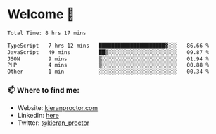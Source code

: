 # Welcome 🦘

<!--START_SECTION:waka-->

```txt
Total Time: 8 hrs 17 mins

TypeScript   7 hrs 12 mins   █████████████████████▓░░░   86.66 %
JavaScript   49 mins         ██▒░░░░░░░░░░░░░░░░░░░░░░   09.87 %
JSON         9 mins          ▒░░░░░░░░░░░░░░░░░░░░░░░░   01.94 %
PHP          4 mins          ▒░░░░░░░░░░░░░░░░░░░░░░░░   00.88 %
Other        1 min           ░░░░░░░░░░░░░░░░░░░░░░░░░   00.34 %
```

<!--END_SECTION:waka-->

### 📫 Where to find me:

-   Website: [kieranproctor.com](https://kieranproctor.com/)
-   LinkedIn: [here](https://www.linkedin.com/in/kieran-proctor-086b5a159/)
-   Twitter: [@kieran_proctor](https://twitter.com/kieran_proctor)
